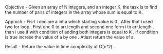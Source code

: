 Objective - Given an array of N integers, and an integer K, the task is to find the number of pairs of integers in the array whose sum is equal to K.

Approch - Fisrt i declare a int a which starting value is 0 , After that i used two for loop . First one 0 to arr.length and second one form i to arr.length . than i use if with condition of adding both integers is equal to K . if condition is true increse the value of a by one . Atlast return the value of a.

Result - Return the value in time complexity of O(n^2) .
